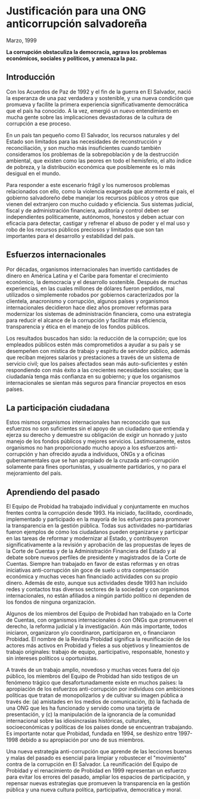 # Justificación para una ONG anticorrupción salvadoreña

Marzo, 1999

**La corrupción obstaculiza la democracia,
agrava los problemas económicos, sociales y políticos,
y amenaza la paz.**

## Introducción

Con los Acuerdos de Paz de 1992 y el fin de la guerra en El Salvador, nació la
esperanza de una paz verdadera y sostenible, y una nueva condición que promueva
y facilite la primera experiencia significativamente democrática que el país ha
conocido. A la vez, emergió un nuevo entendimiento en mucha gente sobre las
implicaciones devastadoras de la cultura de corrupción a ese proceso.

En un país tan pequeño como El Salvador, los recursos naturales y del Estado son
limitados para las necesidades de reconstrucción y reconciliación, y son mucho
más insuficientes cuando también consideramos los problemas de la sobrepoblación
y de la destrucción ambiental, que existen como las peores en todo el
hemisferio, el alto índice de pobreza, y la distribución económica que
posiblemente es lo más desigual en el mundo.

Para responder a este escenario frágil y los numerosos problemas relacionados
con ello, como la violencia exagerada que atormenta el país, el gobierno
salvadoreño debe manejar los recursos públicos y otros que vienen del extranjero
con mucho cuidado y eficiencia. Sus sistemas judicial, fiscal y de
administración financiera, auditoría y control deben ser independientes
políticamente, autónomos, honestos y deben actuar con eficacia para detectar,
castigar y refrenar el abuso de poder y el mal uso y robo de los recursos
públicos preciosos y limitados que son tan importantes para el desarrollo y
estabilidad del país.

## Esfuerzos internacionales

Por décadas, organismos internacionales han invertido cantidades de dinero en
América Latina y el Caribe para fomentar el crecimiento económico, la democracia
y el desarrollo sostenible. Después de muchas experiencias, en las cuales
millones de dólares fueron perdidos, mal utilizados o simplemente robados por
gobiernos caracterizados por la clientela, anacronismo y corrupción, algunos
países y organismos internacionales decidieron hace diez años promover reformas
para modernizar los sistemas de administración financiera, como una estrategia
para reducir el alcance de la corrupción y facilitar más eficiencia,
transparencia y ética en el manejo de los fondos públicos.

Los resultados buscados han sido: la reducción de la corrupción; que los
empleados públicos estén más comprometidos a ayudar a su país y se desempeñen
con mística de trabajo y espíritu de servidor público, además que reciban
mejores salarios y prestaciones a través de un sistema de servicio civil; que
los países afectados sean más auto-suficientes y estén respondiendo con más
éxito a las crecientes necesidades sociales; que la ciudadanía tenga más
confianza en su gobierno; y que los organismos internacionales se sientan más
seguros para financiar proyectos en esos países.

## La participación ciudadana

Estos mismos organismos internacionales han reconocido que sus esfuerzos no son
suficientes sin el apoyo de un ciudadano que entienda y ejerza su derecho y
demuestre su obligación de exigir un honrado y justo manejo de los fondos
públicos y mejores servicios. Lastimosamente, estos organismos no han
proporcionado mucho apoyo a los esfuerzos anti-corrupción y han ofrecido ayuda a
individuos, ONGs y a oficinas gubernamentales que se han apropiado de la cruzada
anti-corrupción solamente para fines oportunistas, y usualmente partidarios, y
no para el mejoramiento del país.

## Aprendiendo del pasado

El Equipo de Probidad ha trabajado individual y conjuntamente en muchos frentes
contra la corrupción desde 1993. Ha iniciado, facilitado, coordinado,
implementado y participado en la mayoría de los esfuerzos para promover la
transparencia en la gestión pública. Todas sus actividades no-partidarias fueron
ejemplos de cómo los ciudadanos pueden organizarse y participar en las tareas de
reformar y modernizar al Estado, y contribuyeron significativamente a la
revisión y aprobación de las propuestas de leyes de la Corte de Cuentas y de la
Administración Financiera del Estado y al debate sobre nuevos perfiles de
presidente y magistrados de la Corte de Cuentas. Siempre han trabajado en favor
de estas reformas y en otras iniciativas anti-corrupción sin goce de suelo u
otra compensación económica y muchas veces han financiado actividades con su
propio dinero. Además de esto, aunque sus actividades desde 1993 han incluido
redes y contactos tras diversos sectores de la sociedad y con organismos
internacionales, no están afiliados a ningún partido político ni dependen de los
fondos de ninguna organización.

Algunos de los miembros del Equipo de Probidad han trabajado en la Corte de
Cuentas, con organismos internacionales ó con ONGs que promueven el derecho, la
reforma judicial y la investigación. Aún más importante, todos iniciaron,
organizaron y/o coordinaron, participaron en, o financiaron Probidad. El nombre
de la Revista Probidad significa la reunificación de los actores más activos en
Probidad y fieles a sus objetivos y lineamientos de trabajo originales: trabajo
de equipo, participativo, responsable, honesto y sin intereses políticos u
oportunistas.

A través de un trabajo amplio, novedoso y muchas veces fuera del ojo público,
los miembros del Equipo de Probidad han sido testigos de un fenómeno trágico que
desafortunadamente existe en muchos países: la apropiación de los esfuerzos
anti-corrupción por individuos con ambiciones políticas que tratan de
monopolizarlos y de cultivar su imagen pública a través de: (a) amistades en los
medios de comunicación, (b) la fachada de una ONG que les ha funcionado y
servido como una tarjeta de presentación, y (c) la manipulación de la ignorancia
de la comunidad internacional sobre las idiosincrasias históricas, culturales,
socioeconómicas y políticas de los países donde se encuentran trabajando. Es
importante notar que Probidad, fundada en 1994, se deshizo entre 1997-1998
debido a su apropiación por uno de sus miembros.

Una nueva estrategia anti-corrupción que aprende de las lecciones buenas y malas
del pasado es esencial para limpiar y robustecer el "movimiento" contra de la
corrupción en El Salvador. La reunificación del Equipo de Probidad y el
renacimiento de Probidad en 1999 representan un esfuerzo para evitar los errores
del pasado, ampliar los espacios de participación, y repensar nuevas estrategias
que promueven la transparencia en la gestión pública y una nueva cultura
política, participativa, democrática y moral.
